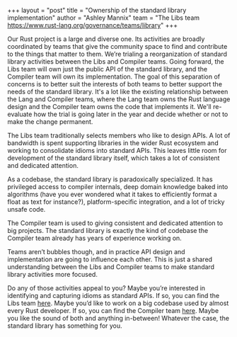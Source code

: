 +++
layout = "post"
title = "Ownership of the standard library implementation"
author = "Ashley Mannix"
team = "The Libs team <https://www.rust-lang.org/governance/teams/library>"
+++

Our Rust project is a large and diverse one. Its activities are broadly coordinated by teams that give the community space to find and contribute to the things that matter to them.
We’re trialing a reorganization of standard library activities between the Libs and Compiler teams.
Going forward, the Libs team will own just the public API of the standard library, and the Compiler team will own its implementation.
The goal of this separation of concerns is to better suit the interests of both teams to better support the needs of the standard library.
It's a lot like the existing relationship between the Lang and Compiler teams, where the Lang team owns the Rust language design and the Compiler team owns the code that implements it.
We'll re-evaluate how the trial is going later in the year and decide whether or not to make the change permanent.

The Libs team traditionally selects members who like to design APIs.
A lot of bandwidth is spent supporting libraries in the wider Rust ecosystem and working to consolidate idioms into standard APIs.
This leaves little room for development of the standard library itself, which takes a lot of consistent and dedicated attention.

As a codebase, the standard library is paradoxically specialized.
It has privileged access to compiler internals, deep domain knowledge baked into algorithms (have you ever wondered what it takes to efficiently format a float as text for instance?), platform-specific integration, and a lot of tricky unsafe code.

The Compiler team is used to giving consistent and dedicated attention to big projects.
The standard library is exactly the kind of codebase the Compiler team already has years of experience working on.

Teams aren’t bubbles though, and in practice API design and implementation are going to influence each other.
This is just a shared understanding between the Libs and Compiler teams to make standard library activities more focused.

Do any of those activities appeal to you?
Maybe you’re interested in identifying and capturing idioms as standard APIs.
If so, you can find the Libs team [here](https://forge.rust-lang.org/libs/index.html).
Maybe you’d like to work on a big codebase used by almost every Rust developer.
If so, you can find the Compiler team [here](https://forge.rust-lang.org/compiler/index.html).
Maybe you like the sound of both and anything in-between! Whatever the case, the standard library has something for you.
